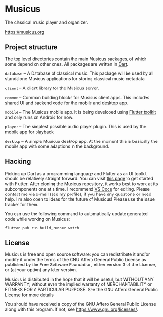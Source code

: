# Musicus

The classical music player and organizer.

https://musicus.org

## Project structure

The top level directories contain the main Musicus packages, of which some
depend on other ones. All packages are written in [Dart](https://dart.dev).

`database` – A Database of classical music. This package will be used by all
standalone Musicus applications for storing classical music metadata.

`client` – A client library for the Musicus server.

`common` – Common building blocks for Musicus client apps. This includes shared
UI and backend code for the mobile and desktop app.

`mobile` – The Musicus mobile app. It is being developed using
[Flutter toolkit](https://flutter.dev) and only runs on Android for now.

`player` – The simplest possible audio player plugin. This is used by the
mobile app for playback.

`desktop` – A simple Musicus desktop app. At the moment this is basically the
mobile app with some adaptions in the background.

## Hacking

Picking up Dart as a programming language and Flutter as an UI toolkit should
be relatively straight forward. You can visit
[this page](https://flutter.dev/docs/get-started/install) to get started with
Flutter. After cloning the Musicus repository, it works best to work at its
subcomponents one at a time. I recommend
[VS Code](https://flutter.dev/docs/get-started/editor?tab=vscode) for editing.
Please contact me via e-mail (see my profile), if you have any questions or
need help. I'm also open to ideas for the future of Musicus! Please use the
issue tracker for them.

You can use the following command to automatically update generated code while
working on Musicus:

`flutter pub run build_runner watch`

## License

Musicus is free and open source software: you can redistribute it and/or modify
it under the terms of the GNU Affero General Public License as published by the
Free Software Foundation, either version 3 of the License, or (at your option)
any later version.

Musicus is distributed in the hope that it will be useful, but WITHOUT ANY
WARRANTY; without even the implied warranty of MERCHANTABILITY or FITNESS FOR A
PARTICULAR PURPOSE. See the GNU Affero General Public License for more details.

You should have received a copy of the GNU Affero General Public License along
with this program. If not, see https://www.gnu.org/licenses/.
